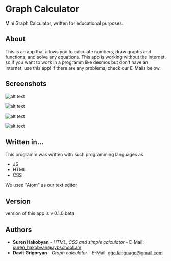 # Graph Calculator

Mini Graph Calculator, written for educational purposes.

## About

This is an app that allows you to calculate numbers, draw graphs and functions, and solve any equations. This app is working without the internet, so if you want to work in a programm like desmos but don't have an internet, use this app! If there are any problems, check our E-Mails below.

## Screenshots

![alt text](https://drive.google.com/open?id=1_ay_Kz575PJkk8urCPBb3l4GX4OOuSy9)

![alt text](https://drive.google.com/open?id=1WffCAVEaWD18zHLERlCnNc4iUCKEVbY3)

![alt text](https://drive.google.com/open?id=1Me39HDO6b7cy4L1eHMpG4XaMXEhJtzQu)

![alt text](https://drive.google.com/open?id=1hfSaQIKjHDGq9j1W4gSAyggP4pDBRxeA)

## Written in...

This programm was written with such programming languages as
* JS
* HTML
* CSS

We used "Atom" as our text editor

## Version

version of this app is v 0.1.0 beta

## Authors

* **Suren Hakobyan** - *HTML, CSS and simple calculator* - E-Mail: suren_hakobyan@aybschool.am
* **Davit Grigoryan** - *Graph calculator* - E-Mail: ggc.language@gmail.com
